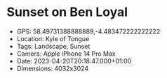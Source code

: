 # Sunset on Ben Loyal

- GPS: 58.49731388888889,-4.483472222222222
- Location: Kyle of Tongue
- Tags: Landscape, Sunset
- Camera: Apple iPhone 14 Pro Max
- Date: 2023-04-20T20:18:47.000+01:00
- Dimensions: 4032x3024

